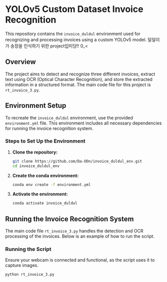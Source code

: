 # YOLOv5 Custom Dataset Invoice Recognition

This repository contains the `invoice_duldul` environment used for recognizing and processing invoices using a custom YOLOv5 model. 덜덜이가 송장을 인식하기 위한 project입미당!! 0_<

## Overview

The project aims to detect and recognize three different invoices, extract text using OCR (Optical Character Recognition), and store the extracted information in a structured format. The main code file for this project is `rt_invoice_3.py`.

## Environment Setup

To recreate the `invoice_duldul` environment, use the provided `environment.yml` file. This environment includes all necessary dependencies for running the invoice recognition system.

### Steps to Set Up the Environment

1. **Clone the repository:**

    ```bash
    git clone https://github.com/Da-OOn/invoice_duldul_env.git
    cd invoice_duldul_env
    ```

2. **Create the conda environment:**

    ```bash
    conda env create -f environment.yml
    ```

3. **Activate the environment:**

    ```bash
    conda activate invoice_duldul
    ```

## Running the Invoice Recognition System

The main code file `rt_invoice_3.py` handles the detection and OCR processing of the invoices. Below is an example of how to run the script.

### Running the Script

Ensure your webcam is connected and functional, as the script uses it to capture images.

```bash
python rt_invoice_3.py
